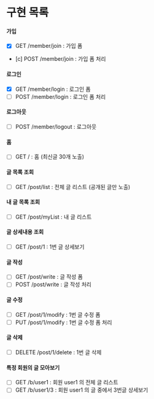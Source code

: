# 구현 목록
#### 가입
- [x] GET /member/join : 가입 폼
- [c] POST /member/join : 가입 폼 처리

#### 로그인
- [x] GET /member/login : 로그인 폼
- [ ] POST /member/login : 로그인 폼 처리

#### 로그아웃
- [ ] POST /member/logout : 로그아웃

#### 홈
- [ ] GET / : 홈
  (최신글 30개 노출)

#### 글 목록 조회
- [ ] GET /post/list : 전체 글 리스트
(공개된 글만 노출)

#### 내 글 목록 조회
- [ ] GET /post/myList : 내 글 리스트

#### 글 상세내용 조회
- [ ] GET /post/1 : 1번 글 상세보기

#### 글 작성
- [ ] GET /post/write : 글 작성 폼
- [ ] POST /post/write : 글 작성 처리

#### 글 수정
- [ ] GET /post/1/modify : 1번 글 수정 폼
- [ ] PUT /post/1/modify : 1번 글 수정 폼 처리

#### 글 삭제
- [ ] DELETE /post/1/delete : 1번 글 삭제

#### 특정 회원의 글 모아보기
- [ ] GET /b/user1 : 회원 user1 의 전체 글 리스트
- [ ] GET /b/user1/3 : 회원 user1 의 글 중에서 3번글 상세보기
